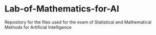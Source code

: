 # Lab-of-Mathematics-for-AI
Repository for the files used for the exam of Statistical and Mathematical Methods for Artificial Intelligence
